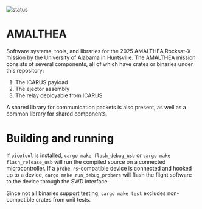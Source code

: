 ![status](https://github.com/Terminus-Suborbital-Research-Program/AMALTHEA/actions/workflows/test.yml/badge.svg)
# AMALTHEA
Software systems, tools, and libraries for the 2025 AMALTHEA Rocksat-X mission by the University of Alabama in Huntsville. The AMALTHEA mission consists of several components, all of which have crates or binaries under this repository:

1. The ICARUS payload
2. The ejector assembly
3. The relay deployable from ICARUS

A shared library for communication packets is also present, as well as a common library for shared components.

# Building and running
If `picotool` is installed, `cargo make flash_debug_usb` or `cargo make flash_release_usb` will run the compiled source on a connected microcontroller. If a `probe-rs`-compatible device is connected and hooked up to a device, `cargo make run_debug_probers` will flash the flight software to the device through the SWD interface.

Since not all binaries support testing, `cargo make test` excludes non-compatible crates from unit tests.
